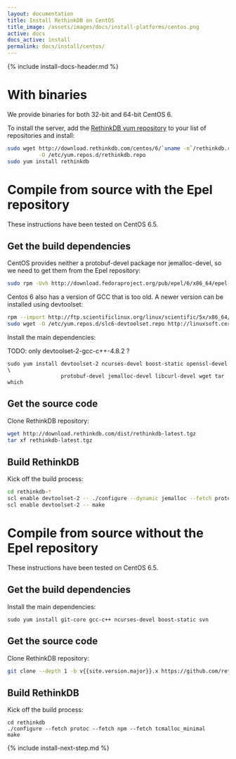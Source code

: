 ```yaml
---
layout: documentation
title: Install RethinkDB on CentOS
title_image: /assets/images/docs/install-platforms/centos.png
active: docs
docs_active: install
permalink: docs/install/centos/
---
```

{% include install-docs-header.md %}

# With binaries #

We provide binaries for both 32-bit and 64-bit CentOS 6.

To install the server, add the [RethinkDB yum repository](http://download.rethinkdb.com/centos) to your list of repositories and install:

```bash
sudo wget http://download.rethinkdb.com/centos/6/`uname -m`/rethinkdb.repo \
          -O /etc/yum.repos.d/rethinkdb.repo
sudo yum install rethinkdb
```
# Compile from source with the Epel repository #

These instructions have been tested on CentOS 6.5.

## Get the build dependencies ##

CentOS provides neither a protobuf-devel package nor jemalloc-devel, so we need to get them
from the Epel repository:


```bash
sudo rpm -Uvh http://download.fedoraproject.org/pub/epel/6/x86_64/epel-release-6-8.noarch.rpm
```

Centos 6 also has a version of GCC that is too old. A newer version can be installed using devtoolset:

```bash
rpm --import http://ftp.scientificlinux.org/linux/scientific/5x/x86_64/RPM-GPG-KEYs/RPM-GPG-KEY-cern
sudo wget -O /etc/yum.repos.d/slc6-devtoolset.repo http://linuxsoft.cern.ch/cern/devtoolset/slc6-devtoolset.repo
```

Install the main dependencies:

TODO: only devtoolset-2-gcc-c++-4.8.2 ?

```
sudo yum install devtoolset-2 ncurses-devel boost-static openssl-devel \
                 protobuf-devel jemalloc-devel libcurl-devel wget tar which
```

## Get the source code ##
Clone RethinkDB repository:

```bash
wget http://download.rethinkdb.com/dist/rethinkdb-latest.tgz
tar xf rethinkdb-latest.tgz
```

## Build RethinkDB ##

Kick off the build process:

```bash
cd rethinkdb-*
scl enable devtoolset-2 -- ./configure --dynamic jemalloc --fetch protobuf
scl enable devtoolset-2 -- make
```

# Compile from source without the Epel repository #

These instructions have been tested on CentOS 6.5.

## Get the build dependencies ##

Install the main dependencies:

```
sudo yum install git-core gcc-c++ ncurses-devel boost-static svn
```

## Get the source code ##

Clone RethinkDB repository:

```bash
git clone --depth 1 -b v{{site.version.major}}.x https://github.com/rethinkdb/rethinkdb.git
```

## Build RethinkDB ##

Kick off the build process:

```
cd rethinkdb
./configure --fetch protoc --fetch npm --fetch tcmalloc_minimal
make
```


{% include install-next-step.md %}
